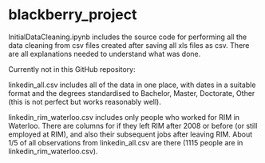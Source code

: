 # blackberry_project
InitialDataCleaning.ipynb includes the source code for performing all the data cleaning from csv files created after saving all xls files as csv. There are all explanations needed to understand what was done.

Currently not in this GitHub repository:

linkedin_all.csv includes all of the data in one place, with dates in a suitable format and the degrees standardised to Bachelor, Master, Doctorate, Other (this is not perfect but works reasonably well).

linkedin_rim_waterloo.csv includes only people who worked for RIM in Waterloo. There are columns for if they left RIM after 2008 or before (or still employed at RIM), and also their subsequent jobs after leaving RIM. About 1/5 of all observations from linkedin_all.csv are there (1115 people are in linkedin_rim_waterloo.csv).
